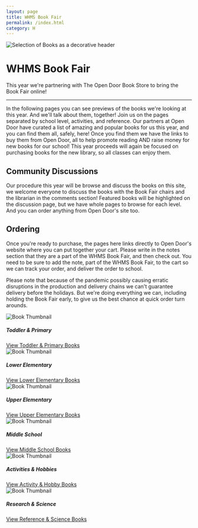 ```yaml
---
layout: page
title: WHMS Book Fair
permalink: /index.html
category: H
---
```


<div class="row">
  <div class="col">
  <img src="./images/header.jpg" class="rounded mx-auto d-block img-fluid" alt="Selection of Books as a decorative header">
    <div class="jumbotron bg-transparent">
      <h1 class="display-1">WHMS Book Fair</h1>
      <p class="lead">This year we're partnering with The Open Door Book Store to bring the Book Fair online!</p>
      <hr class="my-4">
      <p>In the following pages you can see previews of the books we're looking at this year. And we'll talk about them, together! Join us on the pages separated by school level, activities, and reference. Our partners at Open Door have curated a list of amazing and popular books for us this year, and you can find them all, safely, here! Once you find them we have the links to buy them from Open Door, all to help promote reading AND raise money for new books for our school! This year proceeds will again be focused on purchasing books for the new library, so all classes can enjoy them.</p>
      <h2>Community Discussions</h2>
      <p>Our procedure this year will be browse and discuss the books on this site, we welcome everyone to discuss the books with the Book Fair chairs and the librarian in the comments section! Featured books will be highlighted on the discussion page, but we have whole pages to browse for each level. And you can order anything from Open Door's site too.</p>
      <h2>Ordering</h2>
      <p>Once you're ready to purchase, the pages here links directly to Open Door's website where you can put together your cart. Please write in the notes section that they are a part of the WHMS Book Fair, and then check out. You need to be sure to add the note, part of the WHMS Book Fair, to the cart so we can track your order, and deliver the order to school.</p>
      <p>Please note that because of the pandemic possibly causing erratic disruptions in the production and delivery chains we can't guarantee delivery before the holidays. But we're doing everything we can, including holding the Book Fair early, to give us the best chance at quick order turn arounds.</p>
    </div>
  </div>
</div>
<div class="row row-cols-1 row-cols-md-3">
  <div class="col mb-4">
    <div class="card border-secondary h-100 shadow-sm">
    <img src="./images/book/9781773213217.jpg" class="card-img-top" alt="Book Thumbnail">
      <div class="card-body">
        <h5 class="card-title">Toddler &amp; Primary</h5>
        <a href="./toddler-primary.html" class="btn btn-lg btn-outline-primary stretched-link">View Toddler &amp; Primary Books</a>
      </div>
    </div>
  </div>
  <div class="col mb-4">
    <div class="card border-secondary h-100 shadow-sm">
    <img src="./images/book/9781772781533.jpg" class="card-img-top" alt="Book Thumbnail">
      <div class="card-body">
        <h5 class="card-title">Lower Elementary</h5>
        <a href="./lowerel.html" class="btn btn-lg btn-outline-primary stretched-link">View Lower Elementary Books</a>
      </div>
    </div>
  </div>
  <div class="col mb-4">
    <div class="card border-secondary h-100 shadow-sm">
    <img src="./images/book/9781423141891.jpg" class="card-img-top" alt="Book Thumbnail">
      <div class="card-body">
        <h5 class="card-title">Upper Elementary</h5>
        <a href="./upperel.html" class="btn btn-lg btn-outline-primary stretched-link">View Upper Elementary Books</a>
      </div>
    </div>
  </div>
  <div class="col mb-4">
    <div class="card border-secondary h-100 shadow-sm">
    <img src="./images/book/9781984837356.jpg" class="card-img-top" alt="Book Thumbnail">
      <div class="card-body">
        <h5 class="card-title">Middle School</h5>
        <a href="./middleschool.html" class="btn btn-lg btn-outline-primary stretched-link">View Middle School Books</a>
      </div>
    </div>
  </div>
  <div class="col mb-4">
    <div class="card border-secondary h-100 shadow-sm">
    <img src="./images/book/9781465489654.jpg" class="card-img-top" alt="Book Thumbnail">
      <div class="card-body">
        <h5 class="card-title">Activities &amp; Hobbies</h5>
        <a href="./activity-hobby.html" class="btn btn-lg btn-outline-primary stretched-link">View Activity &amp; Hobby Books</a>
      </div>
    </div>
  </div>
  <div class="col mb-4">
    <div class="card border-secondary h-100 shadow-sm">
    <img src="./images/book/9781782858331.jpg" class="card-img-top" alt="Book Thumbnail">
      <div class="card-body">
        <h5 class="card-title">Research &amp; Science</h5>
        <a href="./reference-science.html" class="btn btn-lg btn-outline-primary stretched-link">View Reference &amp; Science Books</a>
      </div>
    </div>
  </div>
</div>

